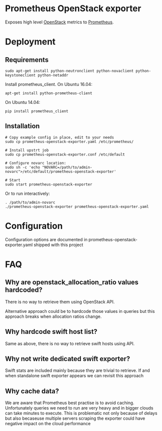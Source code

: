 # Prometheus OpenStack exporter

Exposes high level [OpenStack](http://www.openstack.org/) metrics to [Prometheus](https://prometheus.io/).


# Deployment

## Requirements

```
sudo apt-get install python-neutronclient python-novaclient python-keystoneclient python-netaddr
```

Install prometheus_client. On Ubuntu 16.04:
```
apt-get install python-prometheus-client
```

On Ubuntu 14.04:
```
pip install prometheus_client
```

## Installation

```
# Copy example config in place, edit to your needs
sudo cp prometheus-openstack-exporter.yaml /etc/prometheus/

# Install upstrt job
sudo cp prometheus-openstack-exporter.conf /etc/default

# Configure novarc location:
sudo sh -c 'echo "NOVARC=/path/to/admin-novarc">/etc/default/prometheus-openstack-exporter'

# Start
sudo start prometheus-openstack-exporter
```

Or to run interactively:

```
. /path/to/admin-novarc
./prometheus-openstack-exporter prometheus-openstack-exporter.yaml

```

# Configuration

Configuration options are documented in prometheus-openstack-exporter.yaml shipped with this project

# FAQ

## Why are openstack_allocation_ratio values hardcoded?

There is no way to retrieve them using OpenStack API.

Alternative approach could be to hardcode those values in queries but this approach breaks when allocation ratios change.

## Why hardcode swift host list?

Same as above, there is no way to retrieve swift hosts using API.

## Why not write dedicated swift exporter?

Swift stats are included mainly because they are trivial to retrieve. If and when standalone swift exporter appears we can revisit this approach

## Why cache data?

We are aware that Prometheus best practise is to avoid caching. Unfortunately queries we need to run are very heavy and in bigger clouds can take minutes to execute. This is problematic not only because of delays but also becaseuse multiple servers scraping the exporter could have negative impact on the cloud performance

